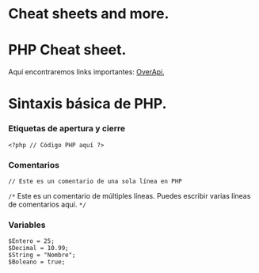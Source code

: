 # Cheat sheets and more. 

# PHP Cheat sheet.

Aquí encontraremos links importantes: [OverApi](https://overapi.com/php), <br>

# Sintaxis básica de PHP.

### Etiquetas de apertura y cierre
`<?php
    // Código PHP aquí
?>`

### Comentarios
`// Este es un comentario de una sola línea en PHP`

`/*`
   Este es un comentario de múltiples líneas. 
   Puedes escribir varias líneas de comentarios aquí.
`*/`

### Variables

`$Entero = 25;`<br>
`$Decimal = 10.99;`<br>
`$String = "Nombre";`<br>
`$Boleano = true;`<br>









